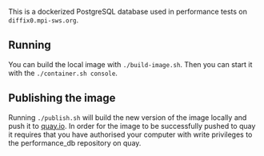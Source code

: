 This is a dockerized PostgreSQL database used in performance tests on `diffix0.mpi-sws.org`.

## Running

You can build the local image with `./build-image.sh`. Then you can start it with the `./container.sh console`.

## Publishing the image

Running `./publish.sh` will build the new version of the image locally and push it to [quay.io](quay.io).
In order for the image to be successfully pushed to quay it requires that you have authorised your computer
with write privileges to the performance_db repository on quay.
